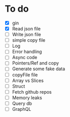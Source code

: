 # To do

- [x] gin
- [x] Read json file
- [ ] Write json file
- [ ] simple copy file
- [ ] Log
- [ ] Error handling
- [ ] Async code
- [ ] Pointers/Ref and copy
- [ ] Generate some fake data
- [ ] copyFile file
- [ ] Array vs Slices
- [ ] Struct
- [ ] Fetch github repos
- [ ] Memory leaks
- [ ] Query db
- [ ] GraphQL
